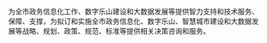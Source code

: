 为全市政务信息化工作、数字乐山建设和大数据发展等提供智力支持和技术服务、保障、支撑，为拟订和实施全市政务信息化、数字乐山、智慧城市建设和大数据发展等战略、规划、政策、规范、标准等提供相关决策咨询和服务。